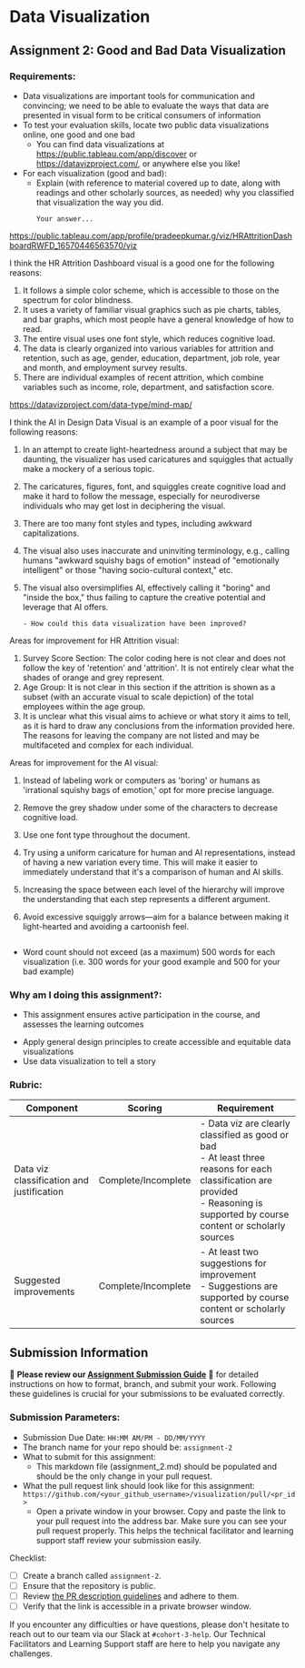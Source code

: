 # Data Visualization

## Assignment 2: Good and Bad Data Visualization

### Requirements:

- Data visualizations are important tools for communication and convincing; we need to be able to evaluate the ways that data are presented in visual form to be critical consumers of information 
- To test your evaluation skills, locate two public data visualizations online, one good and one bad  
    - You can find data visualizations at https://public.tableau.com/app/discover or https://datavizproject.com/, or anywhere else you like! 
- For each visualization (good and bad):  
    - Explain (with reference to material covered up to date, along with readings and other scholarly sources, as needed) why you classified that visualization the way you did.
      ```
      Your answer...
 https://public.tableau.com/app/profile/pradeepkumar.g/viz/HRAttritionDashboardRWFD_16570446563570/viz

 I think the HR Attrition Dashboard visual is a good one for the following reasons:

1. It follows a simple color scheme, which is accessible to those on the spectrum for color blindness.
2. It uses a variety of familiar visual graphics such as pie charts, tables, and bar graphs, which most people have a general knowledge of how to read.
3. The entire visual uses one font style, which reduces cognitive load.
4. The data is clearly organized into various variables for attrition and retention, such as age, gender, education, department, job role, year and month, and employment survey results.
5. There are individual examples of recent attrition, which combine variables such as income, role, department, and satisfaction score.

https://datavizproject.com/data-type/mind-map/

I think the AI in Design Data Visual is an example of a poor visual for the following reasons:

1. In an attempt to create light-heartedness around a subject that may be daunting, the visualizer has used caricatures and squiggles that actually make a mockery of a serious topic.
2. The caricatures, figures, font, and squiggles create cognitive load and make it hard to follow the message, especially for neurodiverse individuals who may get lost in deciphering the visual.
3. There are too many font styles and types, including awkward capitalizations.
4. The visual also uses inaccurate and uninviting terminology, e.g., calling humans "awkward squishy bags of emotion" instead of "emotionally intelligent" or those "having socio-cultural context," etc.
5. The visual also oversimplifies AI, effectively calling it "boring" and "inside the box," thus failing to capture the creative potential and leverage that AI offers.

      ```
    - How could this data visualization have been improved?  
      ```
 Areas for improvement for HR Attrition visual:

1. Survey Score Section: The color coding here is not clear and does not follow the key of 'retention' and 'attrition'. It is not entirely clear what the shades of orange and grey represent.
2. Age Group: It is not clear in this section if the attrition is shown as a subset (with an accurate visual to scale depiction) of the total employees within the age group.
3. It is unclear what this visual aims to achieve or what story it aims to tell, as it is hard to draw any conclusions from the information provided here. The reasons for leaving the company are not listed and may be multifaceted and complex for each individual.

Areas for improvement for the AI visual:

1. Instead of labeling work or computers as 'boring' or humans as 'irrational squishy bags of emotion,' opt for more precise language.
2. Remove the grey shadow under some of the characters to decrease cognitive load.
3. Use one font type throughout the document.
4. Try using a uniform caricature for human and AI representations, instead of having a new variation every time. This will make it easier to immediately understand that it's a comparison of human and AI skills.
4. Increasing the space between each level of the hierarchy will improve the understanding that each step represents a different argument.
5. Avoid excessive squiggly arrows—aim for a balance between making it light-hearted and avoiding a cartoonish feel.


      
      ```
- Word count should not exceed (as a maximum) 500 words for each visualization (i.e. 
300 words for your good example and 500 for your bad example)

### Why am I doing this assignment?:

- This assignment ensures active participation in the course, and assesses the learning outcomes
* Apply general design principles to create accessible and equitable data visualizations
* Use data visualization to tell a story

### Rubric:

| Component               | Scoring   | Requirement                                                 |
|-------------------------|-----------|-------------------------------------------------------------|
| Data viz classification and justification | Complete/Incomplete | - Data viz are clearly classified as good or bad<br />- At least three reasons for each classification are provided<br />- Reasoning is supported by course content or scholarly sources |
| Suggested improvements  | Complete/Incomplete | - At least two suggestions for improvement<br />- Suggestions are supported by course content or scholarly sources |

## Submission Information

🚨 **Please review our [Assignment Submission Guide](https://github.com/UofT-DSI/onboarding/blob/main/onboarding_documents/submissions.md)** 🚨 for detailed instructions on how to format, branch, and submit your work. Following these guidelines is crucial for your submissions to be evaluated correctly.

### Submission Parameters:
* Submission Due Date: `HH:MM AM/PM - DD/MM/YYYY`
* The branch name for your repo should be: `assignment-2`
* What to submit for this assignment:
    * This markdown file (assignment_2.md) should be populated and should be the only change in your pull request.
* What the pull request link should look like for this assignment: `https://github.com/<your_github_username>/visualization/pull/<pr_id>`
    * Open a private window in your browser. Copy and paste the link to your pull request into the address bar. Make sure you can see your pull request properly. This helps the technical facilitator and learning support staff review your submission easily.

Checklist:
- [ ] Create a branch called `assignment-2`.
- [ ] Ensure that the repository is public.
- [ ] Review [the PR description guidelines](https://github.com/UofT-DSI/onboarding/blob/main/onboarding_documents/submissions.md#guidelines-for-pull-request-descriptions) and adhere to them.
- [ ] Verify that the link is accessible in a private browser window.

If you encounter any difficulties or have questions, please don't hesitate to reach out to our team via our Slack at `#cohort-3-help`. Our Technical Facilitators and Learning Support staff are here to help you navigate any challenges.
